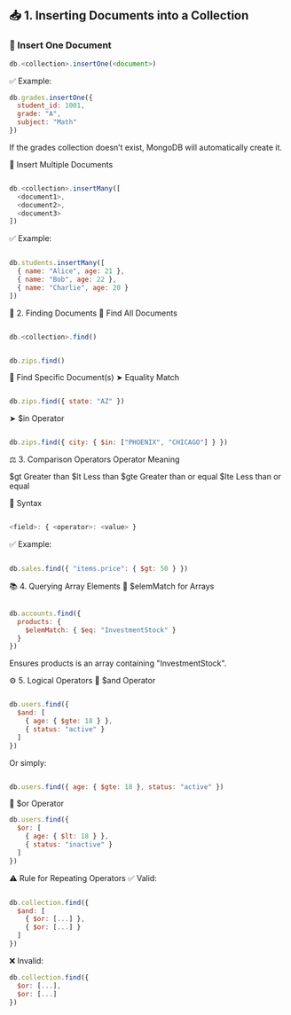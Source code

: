 ## 📥 1. Inserting Documents into a Collection

### 🔹 Insert One Document

```js
db.<collection>.insertOne(<document>)
```
✅ Example:

```js
db.grades.insertOne({
  student_id: 1001,
  grade: "A",
  subject: "Math"
})
```
If the grades collection doesn’t exist, MongoDB will automatically create it.

🔹 Insert Multiple Documents
```js

db.<collection>.insertMany([
  <document1>,
  <document2>,
  <document3>
])
```
✅ Example:

```js

db.students.insertMany([
  { name: "Alice", age: 21 },
  { name: "Bob", age: 22 },
  { name: "Charlie", age: 20 }
])
```
🔎 2. Finding Documents
🔹 Find All Documents
```js

db.<collection>.find()
```
```js

db.zips.find()
```
🔹 Find Specific Document(s)
➤ Equality Match
```js

db.zips.find({ state: "AZ" })
```
➤ $in Operator
```js

db.zips.find({ city: { $in: ["PHOENIX", "CHICAGO"] } })
```
⚖️ 3. Comparison Operators
Operator	Meaning

$gt	Greater than
$lt	Less than
$gte	Greater than or equal
$lte	Less than or equal

🔹 Syntax
```js

<field>: { <operator>: <value> }
```
✅ Example:

```js

db.sales.find({ "items.price": { $gt: 50 } })
```
📚 4. Querying Array Elements
🔹 $elemMatch for Arrays
```js

db.accounts.find({
  products: {
    $elemMatch: { $eq: "InvestmentStock" }
  }
})
```
Ensures products is an array containing "InvestmentStock".

⚙️ 5. Logical Operators
🔹 $and Operator
```js

db.users.find({
  $and: [
    { age: { $gte: 18 } },
    { status: "active" }
  ]
})
```
Or simply:

```js

db.users.find({ age: { $gte: 18 }, status: "active" })
```
🔹 $or Operator
```js
db.users.find({
  $or: [
    { age: { $lt: 18 } },
    { status: "inactive" }
  ]
})
```
⚠️ Rule for Repeating Operators
✅ Valid:

```js

db.collection.find({
  $and: [
    { $or: [...] },
    { $or: [...] }
  ]
})
```
❌ Invalid:

```js
db.collection.find({
  $or: [...],
  $or: [...]
})
```

